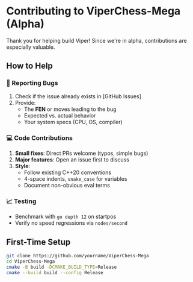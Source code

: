 # Contributing to ViperChess-Mega (Alpha)

Thank you for helping build Viper! Since we're in alpha, contributions are especially valuable.

## How to Help

### 🐛 Reporting Bugs
1. Check if the issue already exists in [GitHub Issues]
2. Provide:
   - The **FEN** or moves leading to the bug
   - Expected vs. actual behavior
   - Your system specs (CPU, OS, compiler)

### 💻 Code Contributions
1. **Small fixes**: Direct PRs welcome (typos, simple bugs)
2. **Major features**: Open an issue first to discuss
3. **Style**:
   - Follow existing C++20 conventions
   - 4-space indents, `snake_case` for variables
   - Document non-obvious eval terms

### 📈 Testing
- Benchmark with `go depth 12` on startpos
- Verify no speed regressions via `nodes/second`

## First-Time Setup
```sh
git clone https://github.com/yourname/ViperChess-Mega
cd ViperChess-Mega
cmake -B build -DCMAKE_BUILD_TYPE=Release
cmake --build build --config Release
